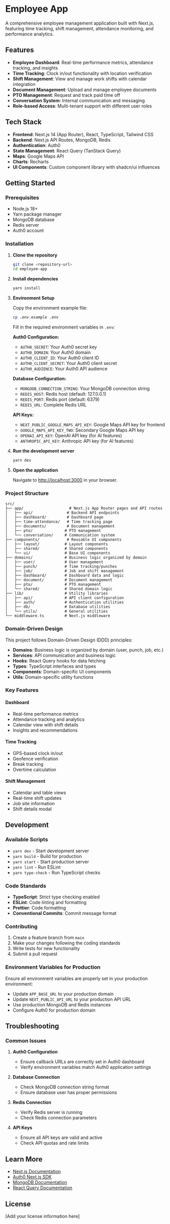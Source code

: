 # Employee App

A comprehensive employee management application built with Next.js, featuring time tracking, shift management, attendance monitoring, and performance analytics.

## Features

- **Employee Dashboard**: Real-time performance metrics, attendance tracking, and insights
- **Time Tracking**: Clock in/out functionality with location verification
- **Shift Management**: View and manage work shifts with calendar integration
- **Document Management**: Upload and manage employee documents
- **PTO Management**: Request and track paid time off
- **Conversation System**: Internal communication and messaging
- **Role-based Access**: Multi-tenant support with different user roles

## Tech Stack

- **Frontend**: Next.js 14 (App Router), React, TypeScript, Tailwind CSS
- **Backend**: Next.js API Routes, MongoDB, Redis
- **Authentication**: Auth0
- **State Management**: React Query (TanStack Query)
- **Maps**: Google Maps API
- **Charts**: Recharts
- **UI Components**: Custom component library with shadcn/ui influences

## Getting Started

### Prerequisites

- Node.js 18+ 
- Yarn package manager
- MongoDB database
- Redis server
- Auth0 account

### Installation

1. **Clone the repository**
   ```bash
   git clone <repository-url>
   cd employee-app
   ```

2. **Install dependencies**
   ```bash
   yarn install
   ```

3. **Environment Setup**
   
   Copy the environment example file:
   ```bash
   cp .env.example .env
   ```
   
   Fill in the required environment variables in `.env`:

   **Auth0 Configuration:**
   - `AUTH0_SECRET`: Your Auth0 secret key
   - `AUTH0_DOMAIN`: Your Auth0 domain
   - `AUTH0_CLIENT_ID`: Your Auth0 client ID
   - `AUTH0_CLIENT_SECRET`: Your Auth0 client secret
   - `AUTH0_AUDIENCE`: Your Auth0 API audience

   **Database Configuration:**
   - `MONGODB_CONNECTION_STRING`: Your MongoDB connection string
   - `REDIS_HOST`: Redis host (default: 127.0.0.1)
   - `REDIS_PORT`: Redis port (default: 6379)
   - `REDIS_URL`: Complete Redis URL

   **API Keys:**
   - `NEXT_PUBLIC_GOOGLE_MAPS_API_KEY`: Google Maps API key for frontend
   - `GOOGLE_MAPS_API_KEY_TWO`: Secondary Google Maps API key
   - `OPENAI_API_KEY`: OpenAI API key (for AI features)
   - `ANTHROPIC_API_KEY`: Anthropic API key (for AI features)

4. **Run the development server**
   ```bash
   yarn dev
   ```

5. **Open the application**
   
   Navigate to [http://localhost:3000](http://localhost:3000) in your browser.

### Project Structure

```
src/
├── app/                    # Next.js App Router pages and API routes
│   ├── api/               # Backend API endpoints
│   ├── dashboard/         # Dashboard page
│   ├── time-attendance/   # Time tracking page
│   ├── documents/         # Document management
│   ├── pto/              # PTO management
│   └── conversation/     # Communication system
├── components/            # Reusable UI components
│   ├── layout/           # Layout components
│   ├── shared/           # Shared components
│   └── ui/               # Base UI components
├── domains/              # Business logic organized by domain
│   ├── user/             # User management
│   ├── punch/            # Time tracking/punches
│   ├── job/              # Job and shift management
│   ├── dashboard/        # Dashboard data and logic
│   ├── document/         # Document management
│   ├── pto/              # PTO management
│   └── shared/           # Shared domain logic
├── lib/                  # Utility libraries
│   ├── api/              # API client configuration
│   ├── auth/             # Authentication utilities
│   ├── db/               # Database utilities
│   └── utils/            # General utilities
└── middleware.ts         # Next.js middleware
```

### Domain-Driven Design

This project follows Domain-Driven Design (DDD) principles:

- **Domains**: Business logic is organized by domain (user, punch, job, etc.)
- **Services**: API communication and business logic
- **Hooks**: React Query hooks for data fetching
- **Types**: TypeScript interfaces and types
- **Components**: Domain-specific UI components
- **Utils**: Domain-specific utility functions

### Key Features

#### Dashboard
- Real-time performance metrics
- Attendance tracking and analytics
- Calendar view with shift details
- Insights and recommendations

#### Time Tracking
- GPS-based clock in/out
- Geofence verification
- Break tracking
- Overtime calculation

#### Shift Management
- Calendar and table views
- Real-time shift updates
- Job site information
- Shift details modal

## Development

### Available Scripts

- `yarn dev` - Start development server
- `yarn build` - Build for production
- `yarn start` - Start production server
- `yarn lint` - Run ESLint
- `yarn type-check` - Run TypeScript checks

### Code Standards

- **TypeScript**: Strict type checking enabled
- **ESLint**: Code linting and formatting
- **Prettier**: Code formatting
- **Conventional Commits**: Commit message format

### Contributing

1. Create a feature branch from `main`
2. Make your changes following the coding standards
3. Write tests for new functionality
4. Submit a pull request

### Environment Variables for Production

Ensure all environment variables are properly set in your production environment:

- Update `APP_BASE_URL` to your production domain
- Update `NEXT_PUBLIC_API_URL` to your production API URL
- Use production MongoDB and Redis instances
- Configure Auth0 for production domain

## Troubleshooting

### Common Issues

1. **Auth0 Configuration**
   - Ensure callback URLs are correctly set in Auth0 dashboard
   - Verify environment variables match Auth0 application settings

2. **Database Connection**
   - Check MongoDB connection string format
   - Ensure database user has proper permissions

3. **Redis Connection**
   - Verify Redis server is running
   - Check Redis connection parameters

4. **API Keys**
   - Ensure all API keys are valid and active
   - Check API quotas and rate limits

## Learn More

- [Next.js Documentation](https://nextjs.org/docs)
- [Auth0 Next.js SDK](https://auth0.com/docs/quickstart/webapp/nextjs)
- [MongoDB Documentation](https://docs.mongodb.com/)
- [React Query Documentation](https://tanstack.com/query/latest)

## License

[Add your license information here]
